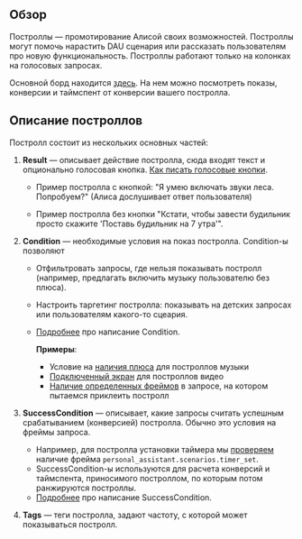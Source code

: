 ## Обзор
Построллы — промотирование Алисой своих возможностей. Построллы могут помочь нарастить DAU сценария или рассказать пользователям про новую функциональность.
Построллы работают только на колонках на голосовых запросах.

Основной борд находится [здесь](https://datalens.yandex-team.ru/4vrs2sk4enz00-ak). 
На нем можно посмотреть показы, конверсии и таймспент от конверсии вашего постролла.

## Описание построллов
Постролл состоит из нескольких основных частей:
1. **Result** — описывает действие постролла, сюда входят текст и опционально голосовая кнопка. [Как писать голосовые кнопки](new_postroll#postroll_buttons).

   * Пример постролла с кнопкой: "Я умею включать звуки леса. Попробуем?" (Алиса дослушивает ответ пользователя)

   * Пример постролла без кнопки "Кстати, чтобы завести будильник просто скажите 'Поставь будильник на 7 утра'".

2. **Condition** — необходимые условия на показ постролла. Condition-ы позволяют 
   * Отфильтровать запросы, где нельзя показывать постролл (например, предлагать включить музыку пользователю без плюса).
   * Настроить таргетинг постролла: показывать на детских запросах или пользователям какого-то сцеария.
   * [Подробнее](new_postroll#condition) про написание Condition.
   
     **Примеры**:
     * Условие на [наличия плюса](https://a.yandex-team.ru/arc/trunk/arcadia/dj/services/alisa_skills/server/data/proto_items/bases.pb.txt?rev=r8911140#L1090) для построллов музыки
     * [Подключенный экран](https://a.yandex-team.ru/arc/trunk/arcadia/dj/services/alisa_skills/server/data/proto_items/bases.pb.txt?rev=r8911140#L8909) для построллов видео 
     * [Наличие определенных фреймов](https://a.yandex-team.ru/arc/trunk/arcadia/dj/services/alisa_skills/server/data/proto_items/bases.pb.txt#L612) в запросе, на котором пытаемся приклеить постролл

3. **SuccessCondition** — описывает, какие запросы считать успешным срабатыванием (конверсией) постролла. Обычно это условия на фреймы запроса. 
   * Например, для постролла установки таймера мы [проверяем](https://a.yandex-team.ru/arc/trunk/arcadia/dj/services/alisa_skills/server/data/proto_items/bases.pb.txt?rev=r8911140#L198) наличие фрейма ```personal_assistant.scenarios.timer_set```.
   * SuccessCondition-ы используются для расчета конверсий и таймспента, приносимого построллом, по которым потом ранжируются построллы.
   * [Подробнее](new_postroll#success_conditions) про написание SuccessCondition.

4. **Tags** — теги постролла, задают частоту, с которой может показываться постролл.

